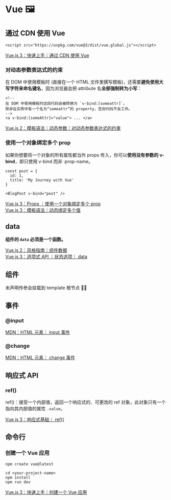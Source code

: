 # Vue 🖼️

## 通过 CDN 使用 Vue

```
<script src="https://unpkg.com/vue@3/dist/vue.global.js"></script>
```

[Vue.js 3：快速上手｜通过 CDN 使用 Vue](https://cn.vuejs.org/guide/quick-start.html#using-vue-from-cdn)

### 对动态参数表达式的约束

在 DOM 中使用模板时 (直接在一个 HTML 文件里撰写模板)，还需要**避免使用大写字符来命名键名**，因为浏览器会把 attribute 名**全部强制转为小写**：

```
<!--
在 DOM 中使用模板时这段代码会被转换为 `v-bind:[someattr]`。
除非在实例中有一个名为“someattr”的 property，否则代码不会工作。
-->
<a v-bind:[someAttr]="value"> ... </a>
```

[Vue.js 2：模板语法｜动态参数｜对动态参数表达式的约束](https://v2.cn.vuejs.org/v2/guide/syntax.html#%E5%8A%A8%E6%80%81%E5%8F%82%E6%95%B0)

### 使用一个对象绑定多个 prop

如果你想要将一个对象的所有属性都当作 props 传入，你可以**使用没有参数的 v-bind**，即只使用 v-bind 而非 :prop-name。

```
const post = {
  id: 1,
  title: 'My Journey with Vue'
}
```

```
<BlogPost v-bind="post" />
```

[Vue.js 3：Props ｜使用一个对象绑定多个 prop](https://cn.vuejs.org/guide/components/props#binding-multiple-properties-using-an-object)  
[Vue.js 3：模板语法｜动态绑定多个值](https://cn.vuejs.org/guide/essentials/template-syntax.html#dynamically-binding-multiple-attributes)

## data

**组件的 `data` 必须是一个函数。**

[Vue.js 2：风格指南｜组件数据](https://v2.cn.vuejs.org/v2/style-guide/#%E7%BB%84%E4%BB%B6%E6%95%B0%E6%8D%AE%E5%BF%85%E8%A6%81)  
[Vue.js 3：选项式 API ｜状态选项｜ data](https://cn.vuejs.org/api/options-state.html#data)

## 组件

未声明传参会挂载到 template 根节点 ✍🏻

## 事件

### @input

[MDN：HTML 元素｜ input 事件](https://developer.mozilla.org/zh-CN/docs/Web/API/Element/input_event)

### @change

[MDN：HTML 元素｜ change 事件](https://developer.mozilla.org/zh-CN/docs/Web/API/HTMLElement/change_event)

## 响应式 API

### ref()

ref()：接受一个内部值，返回一个响应式的、可更改的 ref 对象，此对象只有一个指向其内部值的属性 `.value`。

[Vue.js 3：响应式基础｜ ref()](https://cn.vuejs.org/guide/essentials/reactivity-fundamentals.html#ref)

## 命令行

### 创建一个 Vue 应用

```
npm create vue@latest
```

```
cd <your-project-name>
npm install
npm run dev
```

[Vue.js 3：快速上手｜创建一个 Vue 应用](https://cn.vuejs.org/guide/quick-start.html#creating-a-vue-application)
